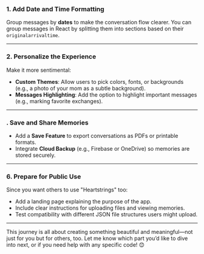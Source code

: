 ### **1. Add Date and Time Formatting**

Group messages by **dates** to make the conversation flow clearer. You can group messages in React by splitting them into sections based on their `originalarrivaltime`.

---

### **2. Personalize the Experience**

Make it more sentimental:

- **Custom Themes**: Allow users to pick colors, fonts, or backgrounds (e.g., a photo of your mom as a subtle background).
- **Messages Highlighting**: Add the option to highlight important messages (e.g., marking favorite exchanges).

---

### **. Save and Share Memories**

- Add a **Save Feature** to export conversations as PDFs or printable formats.
- Integrate **Cloud Backup** (e.g., Firebase or OneDrive) so memories are stored securely.

---

### **6. Prepare for Public Use**

Since you want others to use "Heartstrings" too:

- Add a landing page explaining the purpose of the app.
- Include clear instructions for uploading files and viewing memories.
- Test compatibility with different JSON file structures users might upload.

---

This journey is all about creating something beautiful and meaningful—not just for you but for others, too. Let me know which part you’d like to dive into next, or if you need help with any specific code! 😊
